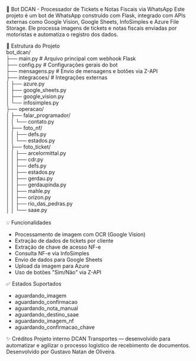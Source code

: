 🤖 Bot DCAN - Processador de Tickets e Notas Fiscais via WhatsApp
Este projeto é um bot de WhatsApp construído com Flask, integrado com APIs externas como Google Vision, Google Sheets, InfoSimples e Azure File Storage.
Ele processa imagens de tickets e notas fiscais enviadas por motoristas e automatiza o registro dos dados.

📁 Estrutura do Projeto\
bot_dcan/\
├── main.py                     # Arquivo principal com webhook Flask\
├── config.py                   # Configurações gerais do bot\
├── mensagens.py                # Envio de mensagens e botões via Z-API\
├── integracoes/                # Integrações externas\
│   ├── azure.py\
│   ├── google_sheets.py\
│   ├── google_vision.py\
│   └── infosimples.py\
├── operacao/\
│   ├── falar_programador/\
│   │   └── contato.py\
│   ├── foto_nf/\
│   │   ├── defs.py\
│   │   └── estados.py\
│   ├── foto_ticket/\
│   │   ├── arcelormittal.py\
│   │   ├── cdr.py\
│   │   ├── defs.py\
│   │   ├── estados.py\
│   │   ├── gerdau.py\
│   │   ├── gerdaupinda.py\
│   │   ├── mahle.py\
│   │   ├── orizon.py\
│   │   ├── rio_das_pedras.py\
│   │   └── saae.py\
\
💡 Funcionalidades
- Processamento de imagem com OCR (Google Vision)
- Extração de dados de tickets por cliente
- Extração de chave de acesso NF-e
- Consulta NF-e via InfoSimples
- Envio de dados para Google Sheets
- Upload da imagem para Azure
- Uso de botões "Sim/Não" via Z-API

✅ Estados Suportados
- aguardando_imagem
- aguardando_confirmacao
- aguardando_nota_manual
- aguardando_destino_saae
- aguardando_imagem_nf
- aguardando_confirmacao_chave

✨ Créditos
Projeto interno DCAN Transportes — desenvolvido para automatizar e agilizar o processo logístico de recebimento de documentos.
Desenvolvido por Gustavo Natan de Oliveira.
